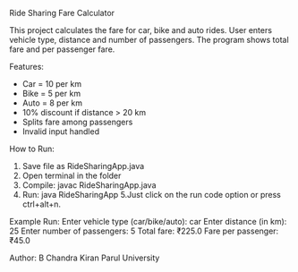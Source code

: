 Ride Sharing Fare Calculator

This project calculates the fare for car, bike and auto rides.
User enters vehicle type, distance and number of passengers.
The program shows total fare and per passenger fare.

Features:
- Car = 10 per km
- Bike = 5 per km
- Auto = 8 per km
- 10% discount if distance > 20 km
- Splits fare among passengers
- Invalid input handled

How to Run:
1. Save file as RideSharingApp.java
2. Open terminal in the folder
3. Compile: javac RideSharingApp.java
4. Run: java RideSharingApp
5.Just click on the run code option or press ctrl+alt+n.

Example Run:
Enter vehicle type (car/bike/auto): car
Enter distance (in km): 25
Enter number of passengers: 5
Total fare: ₹225.0
Fare per passenger: ₹45.0

Author:
B Chandra Kiran
Parul University
